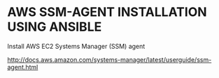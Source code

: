 AWS SSM-AGENT INSTALLATION USING ANSIBLE
=========

Install AWS EC2 Systems Manager (SSM) agent

http://docs.aws.amazon.com/systems-manager/latest/userguide/ssm-agent.html
